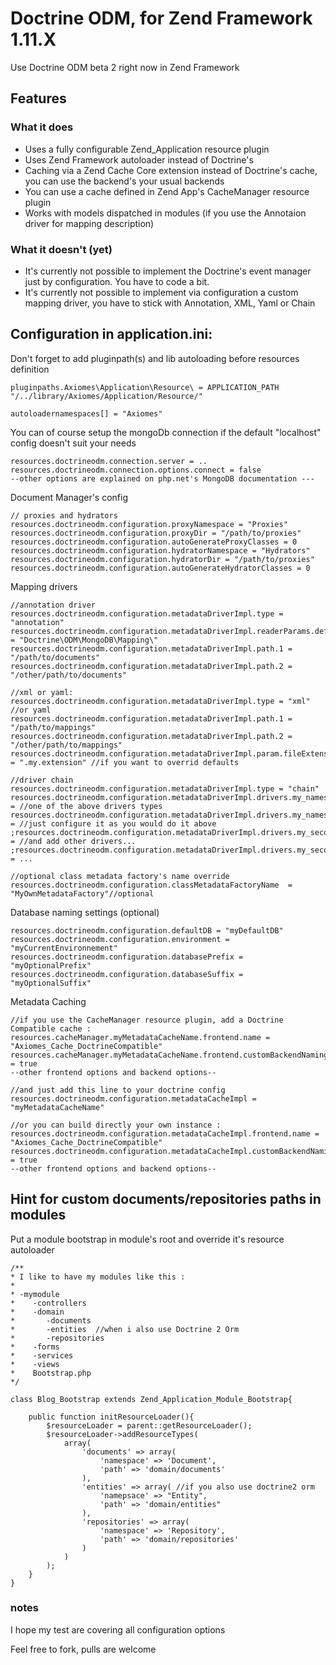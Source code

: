 # Doctrine ODM, for Zend Framework 1.11.X

Use Doctrine ODM beta 2 right now in Zend Framework

## Features
### What it does

- Uses a fully configurable Zend_Application resource plugin
- Uses Zend Framework autoloader instead of Doctrine's
- Caching via a Zend Cache Core extension instead of Doctrine's cache, you can use the backend's your usual backends
- You can use a cache defined in Zend App's CacheManager resource plugin
- Works with models dispatched in modules (if you use the Annotaion driver for mapping description)

### What it doesn't (yet)

- It's currently not possible to implement the Doctrine's event manager just by configuration. You have to code a bit.
- It's currently not possible to implement via configuration a custom mapping driver, you have to stick with Annotation, XML, Yaml or Chain

## Configuration in application.ini:

Don't forget to add pluginpath(s) and lib autoloading before resources definition

    pluginpaths.Axiomes\Application\Resource\ = APPLICATION_PATH "/../library/Axiomes/Application/Resource/"

    autoloadernamespaces[] = "Axiomes"

You can of course setup the mongoDb connection if the default "localhost" config doesn't suit your needs

    resources.doctrineodm.connection.server = ..
    resources.doctrineodm.connection.options.connect = false
    --other options are explained on php.net's MongoDB documentation ---

Document Manager's config

    // proxies and hydrators
    resources.doctrineodm.configuration.proxyNamespace = "Proxies"
    resources.doctrineodm.configuration.proxyDir = "/path/to/proxies"
    resources.doctrineodm.configuration.autoGenerateProxyClasses = 0
    resources.doctrineodm.configuration.hydratorNamespace = "Hydrators"
    resources.doctrineodm.configuration.hydratorDir = "/path/to/proxies"
    resources.doctrineodm.configuration.autoGenerateHydratorClasses = 0

Mapping drivers

    //annotation driver
    resources.doctrineodm.configuration.metadataDriverImpl.type = "annotation"
    resources.doctrineodm.configuration.metadataDriverImpl.readerParams.defaultAnnotationNamespace = "Doctrine\ODM\MongoDB\Mapping\"
    resources.doctrineodm.configuration.metadataDriverImpl.path.1 = "/path/to/documents"
    resources.doctrineodm.configuration.metadataDriverImpl.path.2 = "/other/path/to/documents"

    //xml or yaml:
    resources.doctrineodm.configuration.metadataDriverImpl.type = "xml" //or yaml
    resources.doctrineodm.configuration.metadataDriverImpl.path.1 = "/path/to/mappings"
    resources.doctrineodm.configuration.metadataDriverImpl.path.2 = "/other/path/to/mappings"
    resources.doctrineodm.configuration.metadataDriverImpl.param.fileExtension = ".my.extension" //if you want to overrid defaults

    //driver chain
    resources.doctrineodm.configuration.metadataDriverImpl.type = "chain"
    resources.doctrineodm.configuration.metadataDriverImpl.drivers.my_namespace.type = //one of the above drivers types
    resources.doctrineodm.configuration.metadataDriverImpl.drivers.my_namespace.path = //just configure it as you would do it above
    ;resources.doctrineodm.configuration.metadataDriverImpl.drivers.my_second_namespace.type = //and add other drivers...
    ;resources.doctrineodm.configuration.metadataDriverImpl.drivers.my_second_namespace.path = ...

    //optional class metadata factory's name override
    resources.doctrineodm.configuration.classMetadataFactoryName  = "MyOwnMetadataFactory"//optional

Database naming settings (optional)

    resources.doctrineodm.configuration.defaultDB = "myDefaultDB"
    resources.doctrineodm.configuration.environment = "myCurrentEnvironnement"
    resources.doctrineodm.configuration.databasePrefix = "myOptionalPrefix"
    resources.doctrineodm.configuration.databaseSuffix = "myOptionalSuffix"

Metadata Caching

    //if you use the CacheManager resource plugin, add a Doctrine Compatible cache :
    resources.cacheManager.myMetadataCacheName.frontend.name = "Axiomes_Cache_DoctrineCompatible"
    resources.cacheManager.myMetadataCacheName.frontend.customBackendNaming = true
    --other frontend options and backend options--

    //and just add this line to your doctrine config
    resources.doctrineodm.configuration.metadataCacheImpl = "myMetadataCacheName"

    //or you can build directly your own instance :
    resources.doctrineodm.configuration.metadataCacheImpl.frontend.name = "Axiomes_Cache_DoctrineCompatible"
    resources.doctrineodm.configuration.metadataCacheImpl.customBackendNaming = true
    --other frontend options and backend options--


## Hint for custom documents/repositories paths in modules

Put a module bootstrap in module's root and override it's resource autoloader

    /**
    * I like to have my modules like this :
    *
    * -mymodule
    *    -controllers
    *    -domain
    *       -documents
    *       -entities  //when i also use Doctrine 2 Orm
    *       -repositories
    *    -forms
    *    -services
    *    -views
    *    Bootstrap.php
    */

    class Blog_Bootstrap extends Zend_Application_Module_Bootstrap{

        public function initResourceLoader(){
            $resourceLoader = parent::getResourceLoader();
            $resourceLoader->addResourceTypes(
                array(
                    'documents' => array(
                        'namespace' => 'Document',
                        'path' => 'domain/documents'
                    ),
                    'entities' => array( //if you also use doctrine2 orm
                        'namepsace' => "Entity",
                        'path' => 'domain/entities"
                    ),
                    'repositories' => array(
                        'namespace' => 'Repository',
                        'path' => 'domain/repositories'
                    )
                )
            );
        }
    }

### notes

I hope my test are covering all configuration options

Feel free to fork, pulls are welcome

